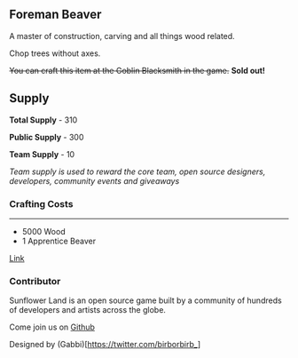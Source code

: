 ## Foreman Beaver

A master of construction, carving and all things wood related.

Chop trees without axes.

~~You can craft this item at the Goblin Blacksmith in the game.~~ **Sold out!**

## Supply

**Total Supply** - 310

**Public Supply** - 300

**Team Supply** - 10

_Team supply is used to reward the core team, open source designers, developers, community events and giveaways_

### Crafting Costs

---

- 5000 Wood
- 1 Apprentice Beaver

[Link](https://docs.sunflower-land.com/player-guides/rare-and-limited-items#boosts)

### Contributor

Sunflower Land is an open source game built by a community of hundreds of developers and artists across the globe.

Come join us on [Github](https://github.com/sunflower-land/sunflower-land)

Designed by (Gabbi)[https://twitter.com/birborbirb_]
